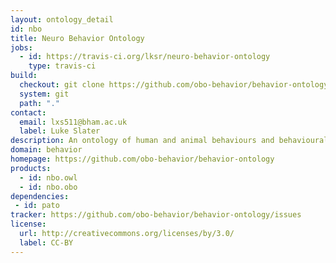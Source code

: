 ```yaml
---
layout: ontology_detail
id: nbo
title: Neuro Behavior Ontology
jobs:
  - id: https://travis-ci.org/lksr/neuro-behavior-ontology
    type: travis-ci
build:
  checkout: git clone https://github.com/obo-behavior/behavior-ontology
  system: git
  path: "."
contact:
  email: lxs511@bham.ac.uk
  label: Luke Slater
description: An ontology of human and animal behaviours and behavioural phenotypes.
domain: behavior
homepage: https://github.com/obo-behavior/behavior-ontology
products:
  - id: nbo.owl
  - id: nbo.obo
dependencies:
 - id: pato
tracker: https://github.com/obo-behavior/behavior-ontology/issues
license:
  url: http://creativecommons.org/licenses/by/3.0/
  label: CC-BY
---
```


